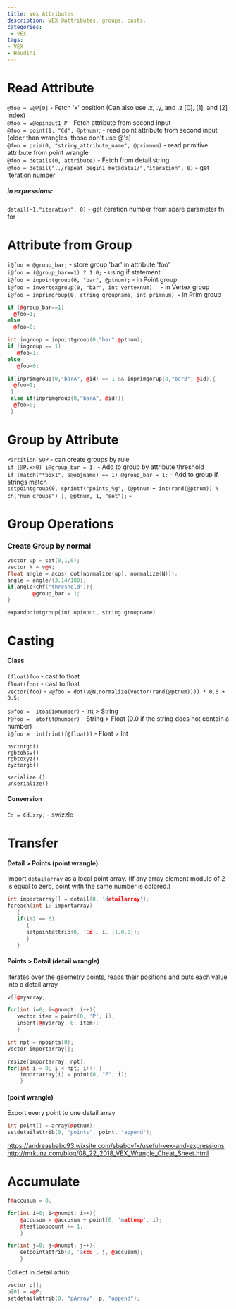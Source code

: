 ```yaml
---
title: Vex Attributes
description: VEX @attributes, groups, casts.
categories:
 - VEX
tags:
- VEX
- Houdini
---
```


<!-- more -->



# Read Attribute
`@foo = v@P[0]` - Fetch 'x' position   (Can also use .x, .y, and .z  [0], [1], and [2] index)  
`@foo = v@opinput1_P` - Fetch attribute from second input  
`@foo = point(1, "Cd", @ptnum)`; - read point attribute from second input (older than wrangles, those don't use @'s)  
`@foo = prim(0, "string_attribute_name", @primnum)` - read primitive attribute from point wrangle     
`@foo = details(0, attribute)` -  Fetch from detail string    
`@foo = detail("../repeat_begin1_metadata1/","iteration", 0)` - get iteration number      

##### in expressions:   
`detail(-1,"iteration", 0)` - get iteration number from spare parameter fn. for   


# Attribute from Group
`i@foo = @group_bar;` - store group 'bar' in attribute 'foo'  
`i@foo = (@group_bar==1) ? 1:0;` - using if statement  
`i@foo = inpointgroup(0, "bar", @ptnum);` -  in Point group     
`i@foo = invertexgroup(0, "bar", int vertexnum)  ` - in Vertex group          
`i@foo = inprimgroup(0, string groupname, int primnum) `- in Prim group    

```cpp
if (@group_bar==1)
  @foo=1;
else
  @foo=0;
```
```cpp
int ingroup = inpointgroup(0,"bar",@ptnum);
if (ingroup == 1)
   @foo=1;
else
   @foo=0;
```

```cpp
if(inprimgroup(0,"barA", @id) == 1 && inprimgorup(0,"barB", @id)){
  @foo=1;
 }
 else if(inprimgroup(0,"barA", @id)){
  @foo=0;
 }
```



#  Group by Attribute
`Partition SOP` - can create groups by rule  
`if (@P.x>0) i@group_bar = 1;` - Add to group by attribute threshold     
`if (match("*box1", s@objname) == 1) @group_bar = 1;` - Add to group if strings match   
`setpointgroup(0, sprintf("points_%g", (@ptnum + int(rand(@ptnum)) % ch("num_groups") ), @ptnum, 1, "set");` -   




# Group Operations

### Create Group by normal
```cpp
vector up = set(0,1,0);
vector N = v@N;
float angle = acos( dot(normalize(up), normalize(N)));
angle = angle/(3.14/180);
if(angle<chf("threshold")){
        @group_bar = 1;
}
```

`expandpointgroup(int opinput, string groupname)`   



# Casting

#### Class
`(float)foo` - cast to float  
`float(foo)`  - cast to float  
`vector(foo)` -  `v@foo = dot(v@N,normalize(vector(rand(@ptnum)))) * 0.5 + 0.5;`    

`s@foo =  itoa(i@number)` - Int > String   
`f@foo =  atof(f@number)` - String > Float (0.0 if the string does not contain a number)    
`i@foo =  int(rint(f@float))` - Float > Int        

`hsctorgb()`  
`rgbtohsv()`  
`rgbtoxyz()`  
`zyztorgb()`  

`serialize ()`  
`unserialize()`  

#### Conversion
`Cd = Cd.zzy;` - swizzle  

# Transfer
#### Detail > Points (point wrangle)
Import `detailarray` as a local point array.
(If any array element modulo of 2  is equal to zero,
point with the same number is colored.)
```cpp
int importarray[] = detail(0, 'detailarray');
foreach(int i; importarray)
   {
   if(i%2 == 0)
      {
      setpointattrib(0, 'Cd', i, {1,0,0});
      }
   }
```
#### Points > Detail (detail wrangle)
Iterates over the geometry points, reads their positions  and puts each value into a detail array   
```cpp
v[]@myarray;

for(int i=0; i<@numpt; i++){
   vector item = point(0, 'P', i);
   insert(@myarray, 0, item);
   }
```
```cpp
int npt = npoints(0);
vector importarray[];

resize(importarray, npt);
for(int i = 0; i < npt; i++) {
    importarray[i] = point(0, "P", i);
    }
```
#### (point wrangle)
Export every point to one detail array
```cpp
int point[] = array(@ptnum);
setdetailattrib(0, "points", point, "append");
```
https://andreasbabo93.wixsite.com/sbabovfx/useful-vex-and-expressions             
http://mrkunz.com/blog/08_22_2018_VEX_Wrangle_Cheat_Sheet.html



# Accumulate

```cpp
f@accusum = 0;

for(int i=0; i<@numpt; i++){
    @accusum = @accusum + point(0, 'mattemp', i);
    @testloopcount += 1;
    }

for(int j=0; j<@numpt; j++){
    setpointattrib(0, 'accu', j, @accusum);
    }
```

Collect in detail attrib:
```cpp
vector p[];
p[0] = v@P;
setdetailattrib(0, "pArray", p, "append");
```
